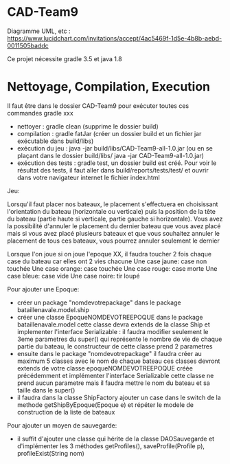 # CAD-Team9
Diagramme UML, etc : https://www.lucidchart.com/invitations/accept/4ac5469f-1d5e-4b8b-aebd-0011505baddc

Ce projet nécessite gradle 3.5 et java 1.8
# Nettoyage, Compilation, Execution
Il faut être dans le dossier CAD-Team9 pour exécuter toutes ces commandes gradle xxx
- nettoyer : gradle clean (supprime le dossier build)
- compilation : gradle fatJar (créer un dossier build et un fichier jar exécutable dans build/libs)
- exécution du jeu : java -jar build/libs/CAD-Team9-all-1.0.jar (ou en se plaçant dans le dossier build/libs/ java -jar CAD-Team9-all-1.0.jar)
- exécution des tests : gradle test, un dossier build est créé.
Pour voir le résultat des tests, il faut aller dans build/reports/tests/test/ et ouvrir dans votre navigateur internet le fichier index.html



Jeu:

Lorsqu'il faut placer nos bateaux, le placement s'effectuera en choisissant l'orientation du bateau (horizontale ou verticale)
puis la position de la tête du bateau (partie haute si verticale, partie gauche si horizontale).
Vous avez la possibilité d'annuler le placement du dernier bateau que vous avez placé mais si vous avez placé plusieurs
bateaux et que vous souhaitez annuler le placement de tous ces bateaux, vous pourrez annuler seulement le dernier

Lorsque l'on joue si on joue l'epoque XX, il faudra toucher 2 fois chaque case du bateau car elles ont 2 vies chacune
Une case jaune: case non touchée
Une case orange: case touchée
Une case rouge: case morte
Une case bleue: case vide
Une case noire: tir loupé


Pour ajouter une Epoque:
- créer un package "nomdevotrepackage" dans le package bataillenavale.model.ship
- créer une classe EpoqueNOMDEVOTREEPOQUE dans le package bataillenavale.model
    cette classe devra extends de la classe Ship et implementer l'interface Serializable : il faudra modifier
    seulement le 3eme parametres du super() qui représente le nombre de vie de chaque partie du bateau, le constructeur
    de cette classe prend 2 parametres
- ensuite dans le package "nomdevotrepackage" il faudra créer au maximum 5 classes avec le nom de chaque bateau
    ces classes devront extends de votre classe epoqueNOMDEVOTREEPOQUE créée précédemment et implémenter l'interface
    Serializable cette classe ne prend aucun parametre mais il faudra mettre le nom du bateau et sa taille dans le super()
- il faudra dans la classe ShipFactory ajouter un case dans le switch de la methode getShipByEpoque(Epoque e) et répéter
    le modele de construction de la liste de bateaux



Pour ajouter un moyen de sauvegarde:
- il suffit d'ajouter une classe qui hérite de la classe DAOSauvegarde et
d'implémenter les 3 méthodes getProfiles(), saveProfile(Profile p), profileExist(String nom)

